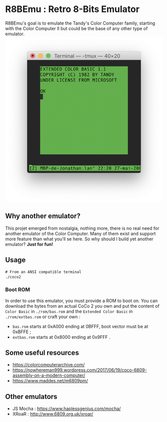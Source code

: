 # R8BEmu : Retro 8-Bits Emulator

R8BEmu's goal is to emulate the Tandy's Color Computer family, starting with the Color Computer II but could be the
base of any other type of emulator.
![](doc/boot.png)

## Why another emulator?
This projet emerged from nostalgia, nothing more, there is no real need for another emulator of the Color Computer.
Many of them exist and support more feature than what you'll se here. So why should I build yet another emulator?
__Just for fun!__

## Usage

    # From an ANSI compatible terminal
    ./coco2

### Boot ROM
In order to use this emulator, you must provide a ROM to boot on.  You can download the bytes from an actual CoCo 2 you
own and put the content of `Color Basic` in `./rom/bas.rom` and the `Extended Color Basic` in `./rom/extbas.rom` or
craft your own :

 * `bas.rom` starts at 0xA000 ending at 0BFFF, boot vector must be at 0xBFFE ;
 * `extbas.rom` starts at 0x8000 ending at 0x9FFF .

## Some useful resources
 - https://colorcomputerarchive.com/
 - https://nowhereman999.wordpress.com/2017/06/19/coco-6809-assembly-on-a-modern-computer/
 - https://www.maddes.net/m6809pm/

## Other emulators
 - JS Mocha : https://www.haplessgenius.com/mocha/
 - XRoaR : http://www.6809.org.uk/xroar/
